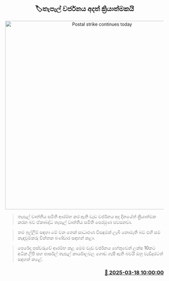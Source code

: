 <p align='center'><b><h2 align='center' title='Postal strike continues today'>🏷තැපැල් වර්ජනය අදත් ක්‍රියාත්මකයි</h2></b></p>
<p align='center'><img src='https://helakuru.sgp1.cdn.digitaloceanspaces.com/esana/images/lib/postal-colombo.jpg' width='600' alt='Postal strike continues today'></p>

> තැපැල් වෘත්තීය සමිති ආරම්භ කර ඇති වැඩ වර්ජනය අද දිනයේත් ක්‍රියාත්මක කරන බව ඒකාබද්ධ තැපැල් වෘත්තීය සමිති පෙරමුණ පවසනවා.

> තම ඉල්ලීම් සඳහා මේ වන තෙක් සාධාරණ විසඳුමක් ලැබී නොමැති බව එහි සම කැඳවුම්කරු චින්තක බණ්ඩාර සඳහන් කළා.

> පෙරේදා පස්වරුවේ ආරම්භ කළ මෙම වැඩ වර්ජනය හේතුවෙන් ලක්ෂ 10කට අධික ලිපි සහ පාර්සල් තැපැල් කාර්යාලවල ගොඩ ගැසී ඇති බවයි ඔහු වැඩිදුරටත් සඳහන් කළේ. 



<h3 align='right'><a href='https://www.helakuru.lk/esana/p/108404/'>📅 2025-03-18 10:00:00</a></h3>
